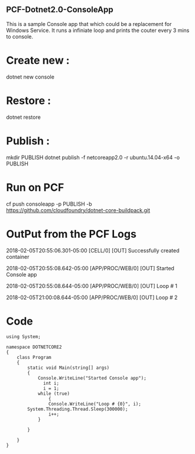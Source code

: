 ## PCF-Dotnet2.0-ConsoleApp

This is a sample Console app that which could  be a replacement for Windows Service. It runs a infiniate loop and prints the couter every 3 mins to console. 

# Create new  : 
dotnet new console

# Restore : 
dotnet restore 

# Publish : 
  mkdir PUBLISH 
  dotnet publish -f netcoreapp2.0 -r ubuntu.14.04-x64 -o PUBLISH
# Run on PCF 
cf push consoleapp -p PUBLISH -b https://github.com/cloudfoundry/dotnet-core-buildpack.git

# OutPut from the PCF Logs 

2018-02-05T20:55:06.301-05:00 [CELL/0] [OUT] Successfully created container

2018-02-05T20:55:08.642-05:00 [APP/PROC/WEB/0] [OUT] Started Console app

2018-02-05T20:55:08.644-05:00 [APP/PROC/WEB/0] [OUT] Loop # 1

2018-02-05T21:00:08.644-05:00 [APP/PROC/WEB/0] [OUT] Loop # 2

# Code 
```
using System;

namespace DOTNETCORE2
{
    class Program
    {
        static void Main(string[] args)
        {
            Console.WriteLine("Started Console app");
	          int i;
	          i = 1;
            while (true)
 		        {
                Console.WriteLine("Loop # {0}", i);
		System.Threading.Thread.Sleep(300000);
                i++;
            }

        }

    }
}
```
